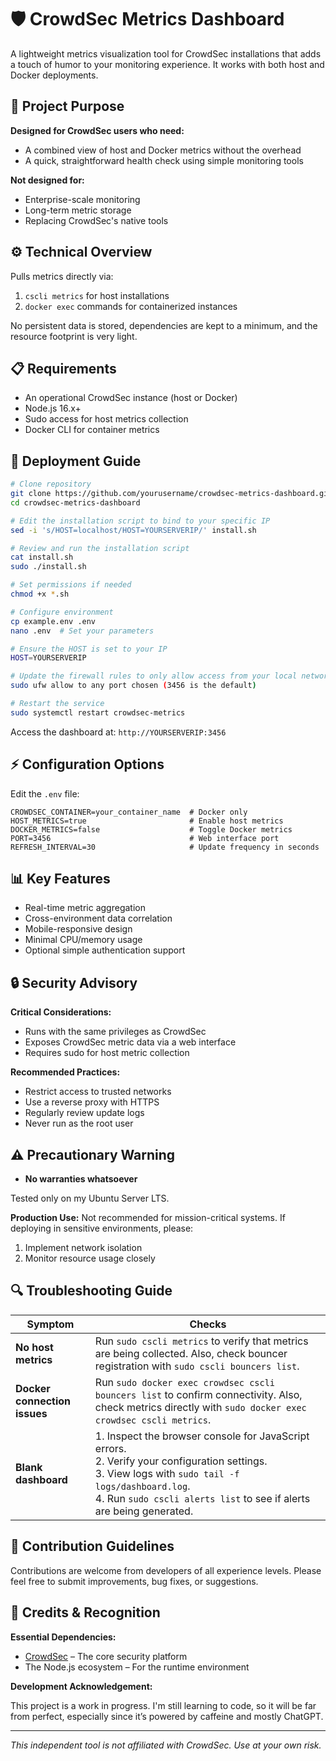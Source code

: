 # 🛡️ **CrowdSec Metrics Dashboard**

A lightweight metrics visualization tool for CrowdSec installations that adds a touch of humor to your monitoring experience. It works with both host and Docker deployments.

## 🎯 **Project Purpose**

**Designed for CrowdSec users who need:**

- A combined view of host and Docker metrics without the overhead
- A quick, straightforward health check using simple monitoring tools

**Not designed for:**

- Enterprise-scale monitoring
- Long-term metric storage
- Replacing CrowdSec's native tools

## ⚙️ **Technical Overview**

Pulls metrics directly via:

1. `cscli metrics` for host installations
2. `docker exec` commands for containerized instances

No persistent data is stored, dependencies are kept to a minimum, and the resource footprint is very light.

## 📋 **Requirements**

- An operational CrowdSec instance (host or Docker)
- Node.js 16.x+
- Sudo access for host metrics collection
- Docker CLI for container metrics

## 🚀 **Deployment Guide**

```bash
# Clone repository
git clone https://github.com/yourusername/crowdsec-metrics-dashboard.git
cd crowdsec-metrics-dashboard

# Edit the installation script to bind to your specific IP
sed -i 's/HOST=localhost/HOST=YOURSERVERIP/' install.sh

# Review and run the installation script
cat install.sh
sudo ./install.sh

# Set permissions if needed
chmod +x *.sh

# Configure environment
cp example.env .env
nano .env  # Set your parameters

# Ensure the HOST is set to your IP
HOST=YOURSERVERIP

# Update the firewall rules to only allow access from your local network
sudo ufw allow to any port chosen (3456 is the default)

# Restart the service
sudo systemctl restart crowdsec-metrics
```

Access the dashboard at: `http://YOURSERVERIP:3456`

## ⚡ **Configuration Options**

Edit the `.env` file:

```env
CROWDSEC_CONTAINER=your_container_name  # Docker only
HOST_METRICS=true                       # Enable host metrics
DOCKER_METRICS=false                    # Toggle Docker metrics
PORT=3456                               # Web interface port
REFRESH_INTERVAL=30                     # Update frequency in seconds
```

## 📊 **Key Features**

- Real-time metric aggregation
- Cross-environment data correlation
- Mobile-responsive design
- Minimal CPU/memory usage
- Optional simple authentication support

## 🔒 **Security Advisory**

**Critical Considerations:**

- Runs with the same privileges as CrowdSec
- Exposes CrowdSec metric data via a web interface
- Requires sudo for host metric collection

**Recommended Practices:**

- Restrict access to trusted networks
- Use a reverse proxy with HTTPS
- Regularly review update logs
- Never run as the root user

## ⚠️ **Precautionary Warning**

- **No warranties whatsoever**

Tested only on my Ubuntu Server LTS.

**Production Use:** Not recommended for mission-critical systems. If deploying in sensitive environments, please:

1. Implement network isolation
2. Monitor resource usage closely

## 🔍 **Troubleshooting Guide**

| **Symptom**              | **Checks**                                                                                                                                                                           |
|--------------------------|---------------------------------------------------------------------------------------------------------------------------------------------------------------------------------------|
| **No host metrics**      | Run `sudo cscli metrics` to verify that metrics are being collected. Also, check bouncer registration with `sudo cscli bouncers list`.                                               |
| **Docker connection issues** | Run `sudo docker exec crowdsec cscli bouncers list` to confirm connectivity. Also, check metrics directly with `sudo docker exec crowdsec cscli metrics`.                       |
| **Blank dashboard**      | 1. Inspect the browser console for JavaScript errors.<br>2. Verify your configuration settings.<br>3. View logs with `sudo tail -f logs/dashboard.log`.<br>4. Run `sudo cscli alerts list` to see if alerts are being generated. |

## 🤝 **Contribution Guidelines**

Contributions are welcome from developers of all experience levels. Please feel free to submit improvements, bug fixes, or suggestions.

## 📜 **Credits & Recognition**

**Essential Dependencies:**

- [CrowdSec](https://crowdsec.net/) – The core security platform
- The Node.js ecosystem – For the runtime environment

**Development Acknowledgement:**

This project is a work in progress. I'm still learning to code, so it will be far from perfect, especially since it’s powered by caffeine and mostly ChatGPT.

---

*This independent tool is not affiliated with CrowdSec. Use at your own risk.*
